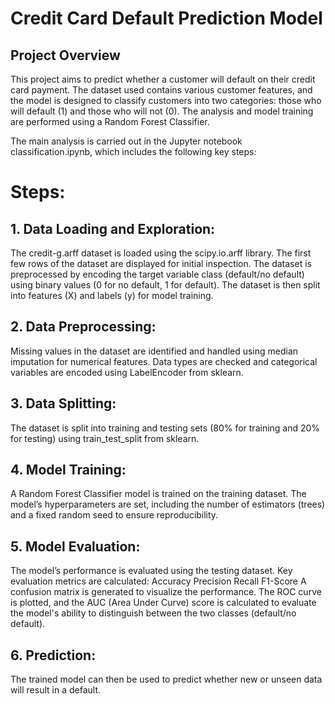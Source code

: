 # Credit Card Default Prediction Model
## Project Overview
This project aims to predict whether a customer will default on their credit card payment. The dataset used contains various customer features, and the model is designed to classify customers into two categories: those who will default (1) and those who will not (0). The analysis and model training are performed using a Random Forest Classifier.

The main analysis is carried out in the Jupyter notebook classification.ipynb, which includes the following key steps:

# Steps:
## 1. Data Loading and Exploration:
The credit-g.arff dataset is loaded using the scipy.io.arff library.
The first few rows of the dataset are displayed for initial inspection.
The dataset is preprocessed by encoding the target variable class (default/no default) using binary values (0 for no default, 1 for default).
The dataset is then split into features (X) and labels (y) for model training.
## 2. Data Preprocessing:
Missing values in the dataset are identified and handled using median imputation for numerical features.
Data types are checked and categorical variables are encoded using LabelEncoder from sklearn.
## 3. Data Splitting:
The dataset is split into training and testing sets (80% for training and 20% for testing) using train_test_split from sklearn.
## 4. Model Training:
A Random Forest Classifier model is trained on the training dataset.
The model’s hyperparameters are set, including the number of estimators (trees) and a fixed random seed to ensure reproducibility.
## 5. Model Evaluation:
The model’s performance is evaluated using the testing dataset.
Key evaluation metrics are calculated:
Accuracy
Precision
Recall
F1-Score
A confusion matrix is generated to visualize the performance.
The ROC curve is plotted, and the AUC (Area Under Curve) score is calculated to evaluate the model's ability to distinguish between the two classes (default/no default).
## 6. Prediction:
The trained model can then be used to predict whether new or unseen data will result in a default.


